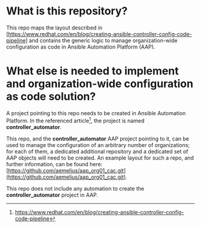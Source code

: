 # What is this repository?
This repo maps the layout described in [https://www.redhat.com/en/blog/creating-ansible-controller-config-code-pipeline] and contains the generic logic to manage organization-wide configuration as code in Ansible Automation Platform (AAP).

# What else is needed to implement and organization-wide configuration as code solution?

A project pointing to this repo needs to be created in Ansible Automation Platform. In the referenced article[^1], the project is named **controller_automator**.

This repo, and the **controller_automator** AAP project pointing to it, can be used to manage the configuration of an arbitrary number of organizations; for each of them, a dedicated additional repository and a dedicated set of AAP objects will need to be created. An example layout for such a repo, and further information, can be found here: [https://github.com/aemelius/aap_org01_cac.git](https://github.com/aemelius/aap_org01_cac.git).

This repo does not include any automation to create the **controller_automator** project in AAP.

[^1]: https://www.redhat.com/en/blog/creating-ansible-controller-config-code-pipeline
[^2]: https://github.com/aemelius/aap_org01_cac.git
